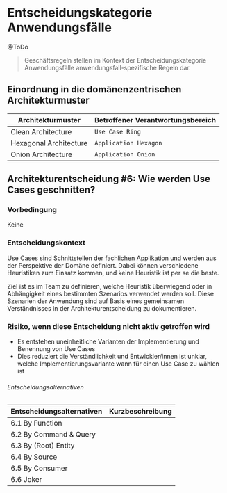 # Entscheidungskategorie Anwendungsfälle

@ToDo

> Geschäftsregeln stellen im Kontext der Entscheidungskategorie Anwendungsfälle anwendungsfall-spezifische Regeln dar.

## Einordnung in die domänenzentrischen Architekturmuster

| Architekturmuster      | Betroffener Verantwortungsbereich |
|------------------------|:----------------------------------|
| Clean Architecture     | `Use Case Ring`                   |
| Hexagonal Architecture | `Application Hexagon`             |
| Onion Architecture     | `Application Onion`               |

## Architekturentscheidung #6: Wie werden Use Cases geschnitten?

### Vorbedingung

Keine

### Entscheidungskontext

Use Cases sind Schnittstellen der fachlichen Applikation und werden aus der Perspektive der Domäne definiert. 
Dabei können verschiedene Heuristiken zum Einsatz kommen, und keine Heuristik ist per se die beste.

Ziel ist es im Team zu definieren, welche Heuristik überwiegend oder in Abhängigkeit eines bestimmten Szenarios
verwendet werden soll. Diese Szenarien der Anwendung sind auf Basis eines gemeinsamen Verständnisses 
in der Architekturentscheidung zu dokumentieren.

### Risiko, wenn diese Entscheidung nicht aktiv getroffen wird

- Es entstehen uneinheitliche Varianten der Implementierung und Benennung von Use Cases
- Dies reduziert die Verständlichkeit und Entwickler/innen ist unklar, welche Implementierungsvariante wann für einen Use Case zu wählen ist

###### Entscheidungsalternativen

| Entscheidungsalternativen | Kurzbeschreibung |
|---------------------------|:-----------------|
| 6.1 By Function           |                  |     
| 6.2 By Command & Query    |                  |
| 6.3 By (Root) Entity      |                  |
| 6.4 By Source             |                  |
| 6.5 By Consumer           |                  |
| 6.6 Joker                 |                  |
